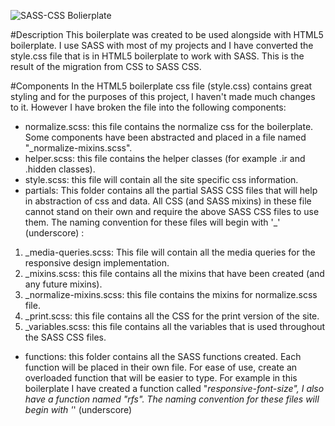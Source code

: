 ![SASS-CSS Bolierplate ](http://dl.dropbox.com/u/28188511/SASS-CSS%20Boilerplate/logo.png)

#Description
This boilerplate was created to be used alongside with HTML5 boilerplate. I use SASS with most of my projects
and I have converted the style.css file that is in HTML5 boilerplate to work with
SASS. This is the result of the migration from CSS to SASS CSS.

#Components
In the HTML5 boilerplate css file (style.css) contains great styling and for the purposes of this 
project, I haven't made much changes to it. However I have broken the file into 
the following components:

* normalize.scss: this file contains the normalize css for the boilerplate. Some components 
have been abstracted and placed in a file named "_normalize-mixins.scss".
* helper.scss: this file contains the helper classes (for example .ir and .hidden classes).
* style.scss: this file will contain all the site specific css information.
* partials: This folder contains all the partial SASS CSS files that will help in abstraction 
of css and data. All CSS (and SASS mixins) in these file cannot stand on their own and 
require the above SASS CSS files to use them. The naming convention for these files will 
begin with '_' (underscore) :
1.  _media-queries.scss: This file will contain all the media queries for the responsive 
design implementation.
2. _mixins.scss: this file contains all the mixins that have been created (and any future 
mixins).
3. _normalize-mixins.scss: this file contains the mixins for normalize.scss file.
4. _print.scss: this file contains all the CSS for the print version of the site.
5. _variables.scss: this file contains all the variables that is used throughout the SASS
CSS files.
* functions: this folder contains all the SASS functions created. Each function will be placed in 
their own file. For ease of use, create an overloaded function that will be easier to type. For example 
in this boilerplate I have created a function called "_responsive-font-size", I also have a function
named "rfs". The naming convention for these files will 
begin with '_' (underscore)
